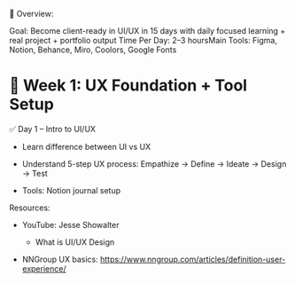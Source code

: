 📅 Overview:

Goal: Become client-ready in UI/UX in 15 days with daily focused learning + real project + portfolio output
Time Per Day: 2–3 hoursMain Tools: Figma, Notion, Behance, Miro, Coolors, Google Fonts

# 🧭 Week 1: UX Foundation + Tool Setup

✅ Day 1 – Intro to UI/UX

- Learn difference between UI vs UX

- Understand 5-step UX process: Empathize → Define → Ideate → Design → Test

- Tools: Notion journal setup

Resources:

- YouTube: Jesse Showalter 
    - What is UI/UX Design

- NNGroup UX basics: https://www.nngroup.com/articles/definition-user-experience/
